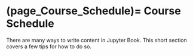(page_Course_Schedule)=
Course Schedule
=======================

There are many ways to write content in Jupyter Book. This short section
covers a few tips for how to do so.

